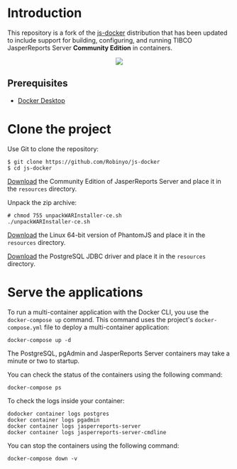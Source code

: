 # Introduction

This repository is a fork of the [js-docker](https://github.com/TIBCOSoftware/js-docker) distribution that has been 
updated to include support for building, configuring, and running TIBCO JasperReports Server **Community Edition** in 
containers.

<p align="center">
  <img src="https://github.com/Robinyo/js-docker/blob/master/login.png">
</p>

## Prerequisites

- [Docker Desktop](https://www.docker.com/products/docker-desktop)

# Clone the project

Use Git to clone the repository:

```
$ git clone https://github.com/Robinyo/js-docker
$ cd js-docker
```

[Download](https://community.jaspersoft.com/project/jasperreports-server/releases) the Community Edition of 
JasperReports Server and place it in the `resources` directory.

Unpack the zip archive:

```
# chmod 755 unpackWARInstaller-ce.sh
./unpackWARInstaller-ce.sh
```

[Download](https://phantomjs.org/download.html) the Linux 64-bit version of PhantomJS and place it in the `resources` 
directory.

[Download](https://jdbc.postgresql.org/download.html) the PostgreSQL JDBC driver and place it in the `resources` 
directory.


# Serve the applications

To run a multi-container application with the Docker CLI, you use the `docker-compose up` command. 
This command uses the project's `docker-compose.yml` file to deploy a multi-container application:

```
docker-compose up -d
```

The PostgreSQL, pgAdmin and JasperReports Server containers may take a minute or two to startup. 

You can check the status of the containers using the following command:

```
docker-compose ps
```

To check the logs inside your container:

```
dodocker container logs postgres
docker container logs pgadmin
docker container logs jasperreports-server
docker container logs jasperreports-server-cmdline
```

You can stop the containers using the following command:

```
docker-compose down -v
```
